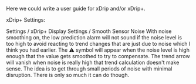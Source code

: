 Here we could write a user guide for xDrip and/or xDrip+.

xDrip+ Settings:

Settings / xDrip+ Display Settings / Smooth Sensor Noise
With noise smoothing on, the low prediction alarm will not sound if the noise level is too high to avoid reacting to trend changes that are just due to noise which I think you had earlier. The :warning: symbol will appear when the noise level is high enough that the value gets smoothed to try to compensate. The trend arrow will vanish when noise is really high that trend calculation doesn't make sense. The idea is to get through small periods of noise with minimal disruption. There is only so much it can do though.

